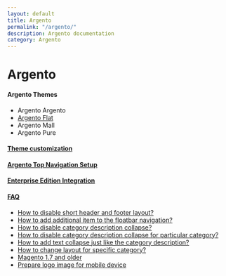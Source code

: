 ```yaml
---
layout: default
title: Argento
permalink: "/argento/"
description: Argento documentation
category: Argento
---
```


# Argento

#### Argento Themes

* Argento Argento
* [Argento Flat](flat/)
* Argento Mall
* Argento Pure

#### [Theme customization](theme-customization)

#### [Argento Top Navigation Setup](navigation-setup/)

#### [Enterprise Edition Integration](magento-ee-integration/)

#### [FAQ](faq/)

* [How to disable short header and footer layout?](faq/#how-to-disable-short-header-and-footer-layout)
* [How to add additional item to the floatbar navigation?](faq/#how-to-add-additional-item-to-the-floatbar-navigation)
* [How to disable category description collapse?](faq/#how-to-disable-category-description-collapse)
* [How to disable category description collapse for particular category?](faq/#how-to-disable-category-description-collapse-for-specific-category)
* [How to add text collapse just like the category description?](faq/#how-to-collapse-any-another-block)
* [How to change layout for specific category?](faq/#how-to-change-layout-for-specific-category)
* [Magento 1.7 and older](faq/#magento-17-and-older)
* [Prepare logo image for mobile device](faq/#prepare-logo-image-for-mobile-device)
